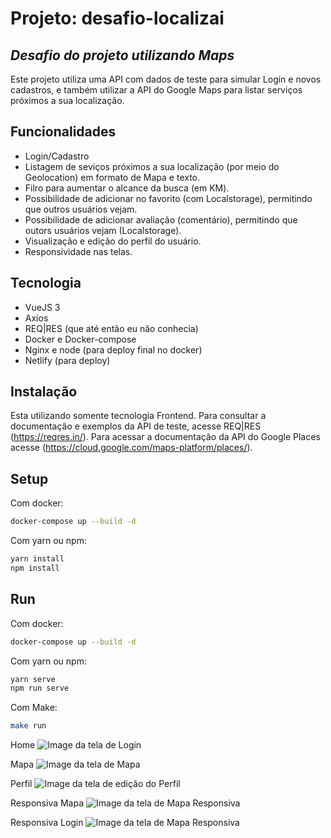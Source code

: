 # Projeto: desafio-localizai
## _Desafio do projeto utilizando Maps_

Este projeto utiliza uma API com dados de teste para simular Login e novos cadastros, e também utilizar a API do Google Maps para listar serviços próximos a sua localização.

## Funcionalidades
- Login/Cadastro
- Listagem de seviços próximos a sua localização (por meio do Geolocation) em formato de Mapa e texto.
- Filro para aumentar o alcance da busca (em KM).
- Possibilidade de adicionar no favorito (com Localstorage), permitindo que outros usuários vejam.
- Possibilidade de adicionar avaliação (comentário), permitindo que outors usuários vejam (Localstorage).
- Visualização e edição do perfil do usuário.
- Responsividade nas telas.


## Tecnologia
- VueJS 3
- Axios
- REQ|RES (que até então eu não conhecia)
- Docker e Docker-compose
- Nginx e node (para deploy final no docker)
- Netlify (para deploy)

## Instalação
Esta utilizando somente tecnologia Frontend.
Para consultar a documentação e exemplos da API de teste, acesse REQ|RES (https://reqres.in/).
Para acessar a documentação da API do Google Places acesse (https://cloud.google.com/maps-platform/places/).

## Setup
Com docker:
```sh
docker-compose up --build -d
```
Com yarn ou npm:
```sh
yarn install
npm install
```


## Run
Com docker:
```sh
docker-compose up --build -d
```

Com yarn ou npm:
```sh
yarn serve
npm run serve
```

Com Make:
```sh
make run
```
Home
![Image da tela de Login](https://github.com/leoeek/desafio-localizai/blob/master/image/Home.png?raw=true)

Mapa
![Image da tela de Mapa](https://github.com/leoeek/desafio-localizai/blob/master/image/maps_1.png?raw=true)

Perfil
![Image da tela de edição do Perfil](https://github.com/leoeek/desafio-localizai/blob/master/image/perfil.png?raw=true)

Responsiva Mapa
![Image da tela de Mapa Responsiva](https://github.com/leoeek/desafio-localizai/blob/master/image/menor_1.png?raw=true)

Responsiva Login
![Image da tela de Mapa Responsiva](https://github.com/leoeek/desafio-localizai/blob/master/image/menor_2.png?raw=true)

